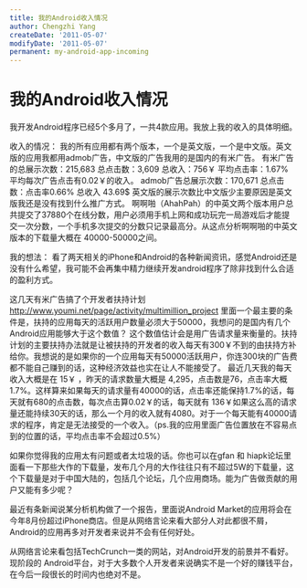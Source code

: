```yaml
---
title: 我的Android收入情况
author: Chengzhi Yang
createDate: '2011-05-07'
modifyDate: '2011-05-07'
permanent: my-android-app-incoming
---
```


# 我的Android收入情况

我开发Android程序已经5个多月了，一共4款应用。我放上我的收入的具体明细。

收入的情况：
我的所有应用都有两个版本，一个是英文版，一个是中文版。英文版的应用我都用admob广告，中文版的广告我用的是国内的有米广告。
有米广告的总展示次数：215,683 总点击数：3,609 总收入：756￥ 平均点击率：1.67% 平均每次广告点击有0.02￥的收入。
admob广告总展示次数：170,671 总点击数：点击率0.66% 总收入 43.69$
英文版的展示次数比中文版少主要原因是英文版我还是没有找到什么推广方式。
啊啊啪（AhahPah）的中英文两个版本用户总共提交了37880个在线分数，用户必须用手机上网和成功玩完一局游戏后才能提交一次分数，一个手机多次提交的分数只记录最高分。从这点分析啊啊啪的中英文版本的下载量大概在 40000-50000之间。

我的想法：
看了两天相关的iPhone和Android的各种新闻资讯，感觉Android还是没有什么希望，我可能不会再集中精力继续开发android程序了除非找到什么合适的盈利方式。

这几天有米广告搞了个开发者扶持计划 http://www.youmi.net/page/activity/multimillion_project 里面一个最主要的条件是，扶持的应用每天的活跃用户数量必须大于50000，我想问的是国内有几个Android应用能够大于这个数值？ 这个数值估计会是用广告请求量来衡量的。扶持计划的主要扶持办法就是让被扶持的开发者的收入每天有300￥不到的由扶持方补给你。我想说的是如果你的一个应用每天有50000活跃用户，你连300块的广告费都不能自己赚到的话，这种经济效益也实在让人不能接受了。 最近几天我的每天收入大概是在 15￥ ，昨天的请求数量大概是 4,295，点击数是76，点击率大概 1.7%。这样算来如果每天的请求量有40000的话，点击率还能保持1.7%的话，每天就有680的点击数，每次点击算0.02￥的话，每天就有
136￥如果这么高的请求量还能持续30天的话，那么一个月的收入就有4080。对于一个每天能有40000请求的程序，肯定是无法接受的一个收入。（ps.我的应用里面广告位置放在不容易点到的位置的话，平均点击率不会超过0.5%）

如果你觉得我的应用太有问题或者太垃圾的话。你也可以在gfan 和 hiapk论坛里面看一下那些大作的下载量，发布几个月的大作往往只有不超过5W的下载量，这个下载量是对于中国大陆的，包括几个论坛，几个应用商场。能为广告做贡献的用户又能有多少呢？

最近有条新闻说某分析机构做了一个报告，里面说Android Market的应用将会在今年8月份超过iPhone商店。但是从网络言论来看大部分人对此都很不屑，Android的应用再多对开发者来说并不会有任何好处。

从网络言论来看包括TechCrunch一类的网站，对Android开发的前景并不看好。
现阶段的 Android平台，对于大多数个人开发者来说确实不是一个好的赚钱平台，在今后一段很长的时间内也绝对不是。
